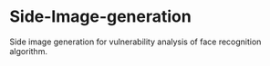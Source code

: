 # Side-Image-generation
Side image generation for vulnerability analysis of face recognition algorithm. 
